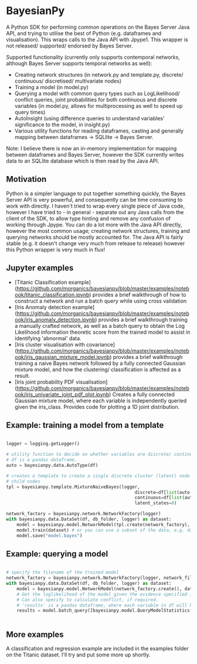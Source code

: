 # BayesianPy

A Python SDK for performing common operations on the Bayes Server Java API, and trying to utilise the best of Python (e.g. dataframes and visualisation). This wraps calls to the Java API with Jpype1. This wrapper is not released/ supported/ endorsed by Bayes Server.

Supported functionality (currently only supports contemporal networks, although Bayes Server supports temporal networks as well):

 - Creating network structures (in network.py and template.py, discrete/ continuous/ discretised/ multivariate nodes)
 - Training a model (in model.py)
 - Querying a model with common query types such as LogLikelihood/ conflict queries, joint probabilities for both continuous and discrete variables (in model.py, allows for multiprocessing as well to speed up query times)
 - AutoInsight (using difference queries to understand variables' significance to the model, in insight.py)
 - Various utility functions for reading dataframes, casting and generally mapping between dataframes -> SQLlite -> Bayes Server.
 
Note: I believe there is now an in-memory implementation for mapping between dataframes and Bayes Server, however the SDK currently writes data to an SQLlite database which is then read by the Java API.

## Motivation

Python is a simpler language to put together something quickly, the Bayes Server API is very powerful, and consequently can be time consuming to work with directly. I haven't tried to wrap every single piece of Java code, however I have tried to - in general - separate out any Java calls from the client of the SDK, to allow type hinting and remove any confusion of working through Jpype. You can do a lot more with the Java API directly, however the most common usage; creating network structures, training and querying networks should be mostly accounted for. The Java API is fairly stable (e.g. it doesn't change very much from release to release) however this Python wrapper is very much in flux!

## Jupyter examples

- [Titanic Classification example] (https://github.com/morganics/bayesianpy/blob/master/examples/notebook/titanic_classification.ipynb) provides a brief walkthrough of how to construct a network and run a batch query while using cross validation
- [Iris Anomaly detection example] (https://github.com/morganics/bayesianpy/blob/master/examples/notebook/iris_anomaly_detection.ipynb) provides a brief walkthrough  training a manually crafted network, as well as a batch query to obtain the Log Likelihood information theoretic score from the trained model to assist in identifying 'abnormal' data.
- [Iris cluster visualisation with covariance] (https://github.com/morganics/bayesianpy/blob/master/examples/notebook/iris_gaussian_mixture_model.ipynb) provides a brief walkthrough  training a naive Bayes network followed by a fully connected Gaussian mixture model, and how the clustering/ classification is affected as a result.
- [Iris joint probability PDF visualisation] (https://github.com/morganics/bayesianpy/blob/master/examples/notebook/iris_univariate_joint_pdf_plot.ipynb) Creates a fully connected Gaussian mixture model, where each variable is independently queried given the iris_class. Provides code for plotting a 1D joint distribution.

## Example: training a model from a template

``` python

logger = logging.getLogger()

# utility function to decide on whether variables are discrete/ continuous
# df is a pandas dataframe.
auto = bayesianpy.data.AutoType(df)

# creates a template to create a single discrete cluster (latent) node with edges to independent 
# child nodes
tpl = bayesianpy.template.MixtureNaiveBayes(logger,
                                                 discrete=df[list(auto.get_discrete_variables())],
                                                 continuous=df[list(auto.get_continuous_variables())],
                                                 latent_states=8)

network_factory = bayesianpy.network.NetworkFactory(logger)
with bayesianpy.data.DataSet(df, db_folder, logger) as dataset:
    model = bayesianpy.model.NetworkModel(tpl.create(network_factory), logger)
    model.train(dataset) # or you can use a subset of the data, e.g. dataset.subset(list_of_indices)
    model.save("model.bayes")
```

## Example: querying a model
``` python

# specify the filename of the trained model
network_factory = bayesianpy.network.NetworkFactory(logger, network_file_path='model.bayes')
with bayesianpy.data.DataSet(df, db_folder, logger) as dataset:
    model = bayesianpy.model.NetworkModel(network_factory.create(), dataset, logger)    
    # Get the loglikelihood of the model given the evidence specified in df (here, using the same data as was trained upon)
    # Can also specify to calculate conflict, if required.
    # 'results' is a pandas dataframe, where each variable in df will have an additional column with a suffix of _loglikelihood.
    results = model.batch_query([bayesianpy.model.QueryModelStatistics()])
        
```    
## More examples

A classification and regression example are included in the examples folder on the Titanic dataset. I'll try and put some more up shortly. 

